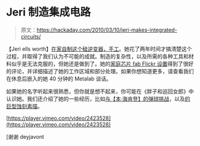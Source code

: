 # Jeri 制造集成电路

> 原文：<https://hackaday.com/2010/03/10/jeri-makes-integrated-circuits/>

【Jeri ells worth】[在家自制这个硅逆变器，手工](http://vimeo.com/channels/26257)。她花了两年时间才搞清楚这个过程，并取得了我们认为不可能的成就。制造的复杂性，以及所需的各种工具和材料似乎是无法克服的，但她还是做到了。她的[家庭芯片 fab Flickr 设置](http://www.flickr.com/photos/jeriellsworth/sets/72157607161498665/)得到了很好的评论，并详细描述了她的工作区域和部分处理。如果你想知道更多，请查看我们在休息后嵌入的她 40 分钟的 Metalab 谈话。

如果她的名字听起来很熟悉，但你就是想不起来，你可能在《胖子和巡回女郎》中认识她。我们还介绍了她的一些经历，比如[与【本·海肯登】的弹球挑战](http://hackaday.com/2009/12/31/pinball-build-throws-down-the-gauntlet/)，以及[的巨型蚀刻素描](http://hackaday.com/2009/05/13/massive-etch-a-sketch-from-tv-screen/)。

[https://player.vimeo.com/video/2423528](https://player.vimeo.com/video/2423528)

[谢谢 deyjavont